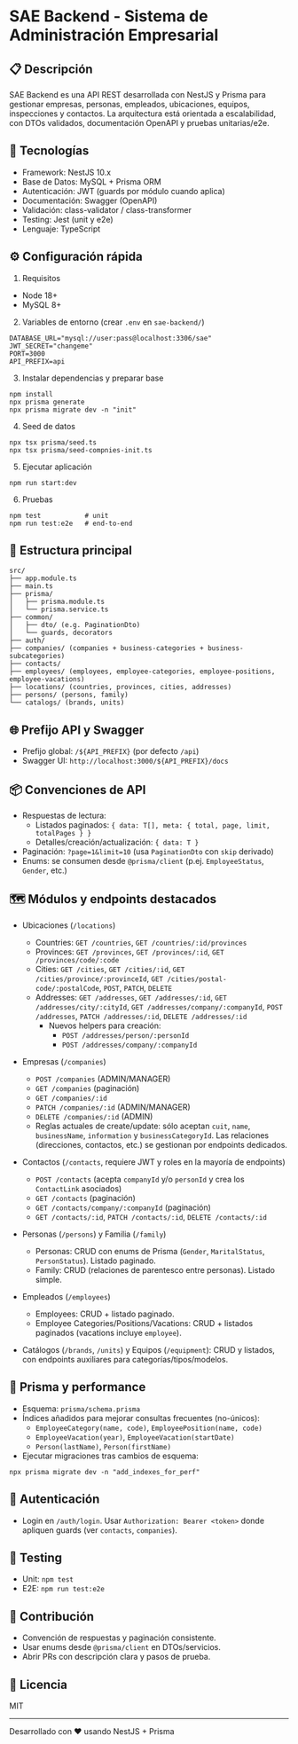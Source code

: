 # SAE Backend - Sistema de Administración Empresarial

## 📋 Descripción

SAE Backend es una API REST desarrollada con NestJS y Prisma para gestionar empresas, personas, empleados, ubicaciones, equipos, inspecciones y contactos. La arquitectura está orientada a escalabilidad, con DTOs validados, documentación OpenAPI y pruebas unitarias/e2e.

## 🚀 Tecnologías

- Framework: NestJS 10.x
- Base de Datos: MySQL + Prisma ORM
- Autenticación: JWT (guards por módulo cuando aplica)
- Documentación: Swagger (OpenAPI)
- Validación: class-validator / class-transformer
- Testing: Jest (unit y e2e)
- Lenguaje: TypeScript

## ⚙️ Configuración rápida

1) Requisitos
- Node 18+
- MySQL 8+

2) Variables de entorno (crear `.env` en `sae-backend/`)
```
DATABASE_URL="mysql://user:pass@localhost:3306/sae"
JWT_SECRET="changeme"
PORT=3000
API_PREFIX=api
```

3) Instalar dependencias y preparar base
```
npm install
npx prisma generate
npx prisma migrate dev -n "init"
```

4) Seed de datos
```
npx tsx prisma/seed.ts
npx tsx prisma/seed-compnies-init.ts
```

5) Ejecutar aplicación
```
npm run start:dev
```

6) Pruebas
```
npm test           # unit
npm run test:e2e   # end-to-end
```

## 📁 Estructura principal

```
src/
├── app.module.ts
├── main.ts
├── prisma/
│   ├── prisma.module.ts
│   └── prisma.service.ts
├── common/
│   ├── dto/ (e.g. PaginationDto)
│   └── guards, decorators
├── auth/
├── companies/ (companies + business-categories + business-subcategories)
├── contacts/
├── employees/ (employees, employee-categories, employee-positions, employee-vacations)
├── locations/ (countries, provinces, cities, addresses)
├── persons/ (persons, family)
└── catalogs/ (brands, units)
```

## 🌐 Prefijo API y Swagger

- Prefijo global: `/${API_PREFIX}` (por defecto `/api`)
- Swagger UI: `http://localhost:3000/${API_PREFIX}/docs`

## 📦 Convenciones de API

- Respuestas de lectura:
  - Listados paginados: `{ data: T[], meta: { total, page, limit, totalPages } }`
  - Detalles/creación/actualización: `{ data: T }`
- Paginación: `?page=1&limit=10` (usa `PaginationDto` con `skip` derivado)
- Enums: se consumen desde `@prisma/client` (p.ej. `EmployeeStatus`, `Gender`, etc.)

## 🗺️ Módulos y endpoints destacados

- Ubicaciones (`/locations`)
  - Countries: `GET /countries`, `GET /countries/:id/provinces`
  - Provinces: `GET /provinces`, `GET /provinces/:id`, `GET /provinces/code/:code`
  - Cities: `GET /cities`, `GET /cities/:id`, `GET /cities/province/:provinceId`, `GET /cities/postal-code/:postalCode`, `POST`, `PATCH`, `DELETE`
  - Addresses: `GET /addresses`, `GET /addresses/:id`, `GET /addresses/city/:cityId`, `GET /addresses/company/:companyId`, `POST /addresses`, `PATCH /addresses/:id`, `DELETE /addresses/:id`
    - Nuevos helpers para creación:
      - `POST /addresses/person/:personId`
      - `POST /addresses/company/:companyId`

- Empresas (`/companies`)
  - `POST /companies` (ADMIN/MANAGER)
  - `GET /companies` (paginación)
  - `GET /companies/:id`
  - `PATCH /companies/:id` (ADMIN/MANAGER)
  - `DELETE /companies/:id` (ADMIN)
  - Reglas actuales de create/update: sólo aceptan `cuit`, `name`, `businessName`, `information` y `businessCategoryId`. Las relaciones (direcciones, contactos, etc.) se gestionan por endpoints dedicados.

- Contactos (`/contacts`, requiere JWT y roles en la mayoría de endpoints)
  - `POST /contacts` (acepta `companyId` y/o `personId` y crea los `ContactLink` asociados)
  - `GET /contacts` (paginación)
  - `GET /contacts/company/:companyId` (paginación)
  - `GET /contacts/:id`, `PATCH /contacts/:id`, `DELETE /contacts/:id`

- Personas (`/persons`) y Familia (`/family`)
  - Personas: CRUD con enums de Prisma (`Gender`, `MaritalStatus`, `PersonStatus`). Listado paginado.
  - Family: CRUD (relaciones de parentesco entre personas). Listado simple.

- Empleados (`/employees`)
  - Employees: CRUD + listado paginado.
  - Employee Categories/Positions/Vacations: CRUD + listados paginados (vacations incluye `employee`).

- Catálogos (`/brands`, `/units`) y Equipos (`/equipment`): CRUD y listados, con endpoints auxiliares para categorías/tipos/modelos.

## 🧱 Prisma y performance

- Esquema: `prisma/schema.prisma`
- Índices añadidos para mejorar consultas frecuentes (no-únicos):
  - `EmployeeCategory(name, code)`, `EmployeePosition(name, code)`
  - `EmployeeVacation(year)`, `EmployeeVacation(startDate)`
  - `Person(lastName)`, `Person(firstName)`
- Ejecutar migraciones tras cambios de esquema:
```
npx prisma migrate dev -n "add_indexes_for_perf"
```

## 🔐 Autenticación

- Login en `/auth/login`. Usar `Authorization: Bearer <token>` donde apliquen guards (ver `contacts`, `companies`).

## 🧪 Testing

- Unit: `npm test`
- E2E: `npm run test:e2e`

## 🤝 Contribución

- Convención de respuestas y paginación consistente.
- Usar enums desde `@prisma/client` en DTOs/servicios.
- Abrir PRs con descripción clara y pasos de prueba.

## 📄 Licencia

MIT

---

Desarrollado con ❤️ usando NestJS + Prisma
